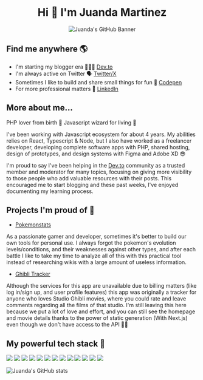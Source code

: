 <h1 align="center">Hi 👋 I'm Juanda Martinez</h1>

<p align="center">
  <img src="https://github.com/juandadev/juandadev/assets/38818606/0ffb37ab-36f3-469d-a6da-531c879fc142" alt="Juanda's GitHub Banner" title="Juanda's GitHub Banner" align="center" />
</p>

## Find me anywhere 🌎

- I'm starting my blogger era 👨🏻‍💻 [Dev.to](https://dev.to/juandadev)
- I'm always active on Twitter 🗣️ [Twitter/X](https://twitter.com/juandadotdev)
- Sometimes I like to build and share small things for fun 🧱 [Codepen](https://codepen.io/juandadev)
- For more professional matters 💼 [LinkedIn](https://www.linkedin.com/in/juandadev/)

## More about me...

PHP lover from birth 💙 Javascript wizard for living 💛

I've been working with Javascript ecosystem for about 4 years. My abilities relies on React, Typescript & Node, but I also have worked as a freelancer developer, developing complete software apps with PHP, shared hosting, design of prototypes, and design systems with Figma and Adobe XD 😎

I'm proud to say I've been helping in the [Dev.to](https://dev.to) community as a trusted member and moderator for many topics, focusing on giving more visibility to those people who add valuable resources with their posts. This encouraged me to start blogging and these past weeks, I've enjoyed documenting my learning process.

## Projects I'm proud of 💚

- [Pokemonstats](https://github.com/juandadev/pokemonstats)
  
As a passionate gamer and developer, sometimes it's better to build our own tools for personal use. I always forgot the pokemon's evolution levels/conditions, and their weaknesses against other types, and after each battle I like to take my time to analyze all of this with this practical tool instead of researching wikis with a large amount of useless information.

- [Ghibli Tracker](https://github.com/thomasnrggo/Ghibli-tracker-client)

Although the services for this app are unavailable due to billing matters (like log in/sign up, and user profile features) this app was originally a tracker for anyone who loves Studio Ghibli movies, where you could rate and leave comments regarding all the films of that studio. I'm still leaving this here because we put a lot of love and effort, and you can still see the homepage and movie details thanks to the power of static generation (With Next.js) even though we don't have access to the API 💪🏻

## My powerful tech stack 🥸

<img src="https://img.shields.io/badge/CSS3-1572B6?style=for-the-badge&logo=css3&logoColor=white"/> <img src="https://img.shields.io/badge/HTML5-E34F26?style=for-the-badge&logo=html5&logoColor=white"/> <img src="https://img.shields.io/badge/JavaScript-323330?style=for-the-badge&logo=javascript&logoColor=F7DF1E"/> <img src="https://img.shields.io/badge/json-5E5C5C?style=for-the-badge&logo=json&logoColor=white"/> <img src="https://img.shields.io/badge/PHP-777BB4?style=for-the-badge&logo=php&logoColor=white"/> <img src="https://img.shields.io/badge/TypeScript-007ACC?style=for-the-badge&logo=typescript&logoColor=white"/> <img src="https://img.shields.io/badge/Bootstrap-563D7C?style=for-the-badge&logo=bootstrap&logoColor=white"/> <img src="https://img.shields.io/badge/Laravel-FF2D20?style=for-the-badge&logo=laravel&logoColor=white"/> <img src="https://img.shields.io/badge/Markdown-000000?style=for-the-badge&logo=markdown&logoColor=white"/> <img src="https://img.shields.io/badge/next%20js-000000?style=for-the-badge&logo=nextdotjs&logoColor=white"/> <img src="https://img.shields.io/badge/Node%20js-339933?style=for-the-badge&logo=nodedotjs&logoColor=white"/> <img src="https://img.shields.io/badge/React-20232A?style=for-the-badge&logo=react&logoColor=61DAFB"/> <img src="https://img.shields.io/badge/Redux-593D88?style=for-the-badge&logo=redux&logoColor=white"/>

![Juanda's GitHub stats](https://github-readme-stats.vercel.app/api?username=juandadev&show_icons=true&theme=transparent)
